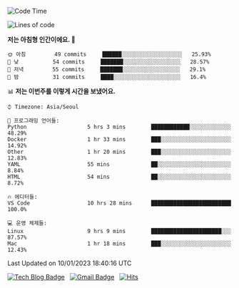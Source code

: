<!-- ### Hi there 👋 -->

<!--
**dnchoi/dnchoi** is a ✨ _special_ ✨ repository because its `README.md` (this file) appears on your GitHub profile.

Here are some ideas to get you started:

- 🔭 I’m currently working on ...
- 🌱 I’m currently learning ...
- 👯 I’m looking to collaborate on ...
- 🤔 I’m looking for help with ...
- 💬 Ask me about ...
- 📫 How to reach me: ...
- 😄 Pronouns: ...
- ⚡ Fun fact: ...
-->

<!--START_SECTION:waka-->
![Code Time](http://img.shields.io/badge/Code%20Time-327%20hrs%205%20mins-blue)

![Lines of code](https://img.shields.io/badge/%EC%A0%80%EB%8A%94%20%EC%97%AC%ED%83%9C%EA%B9%8C%EC%A7%80%20-180%20Thousand%20%EC%A4%84%EC%9D%98%20%EC%BD%94%EB%93%9C%EB%A5%BC%20%EC%9E%91%EC%84%B1%ED%96%88%EC%96%B4%EC%9A%94.-blue)

**저는 아침형 인간이에요. 🐤** 

```text
🌞 아침         49 commits     ██████░░░░░░░░░░░░░░░░░░░   25.93% 
🌆 낮　         54 commits     ███████░░░░░░░░░░░░░░░░░░   28.57% 
🌃 저녁         55 commits     ███████░░░░░░░░░░░░░░░░░░   29.1% 
🌙 밤　         31 commits     ████░░░░░░░░░░░░░░░░░░░░░   16.4%

```


📊 **저는 이번주를 이렇게 시간을 보냈어요.** 

```text
⌚︎ Timezone: Asia/Seoul

💬 프로그래밍 언어들: 
Python                   5 hrs 3 mins        ████████████░░░░░░░░░░░░░   48.29% 
Docker                   1 hr 33 mins        ███░░░░░░░░░░░░░░░░░░░░░░   14.92% 
Other                    1 hr 20 mins        ███░░░░░░░░░░░░░░░░░░░░░░   12.83% 
YAML                     55 mins             ██░░░░░░░░░░░░░░░░░░░░░░░   8.84% 
HTML                     54 mins             ██░░░░░░░░░░░░░░░░░░░░░░░   8.72%

🔥 에디터들: 
VS Code                  10 hrs 28 mins      █████████████████████████   100.0%

💻 운영 체제들: 
Linux                    9 hrs 9 mins        ██████████████████████░░░   87.57% 
Mac                      1 hr 18 mins        ███░░░░░░░░░░░░░░░░░░░░░░   12.43%

```


 Last Updated on 10/01/2023 18:40:16 UTC
<!--END_SECTION:waka-->


[![Tech Blog Badge](http://img.shields.io/badge/-Tech%20blog-black?style=flat-square&logo=github&link=https://zzsza.github.io/)](https://dnchoi.github.io/)
&nbsp;
[![Gmail Badge](https://img.shields.io/badge/Gmail-d14836?style=flat-square&logo=Gmail&logoColor=white&link=mailto:snugyun01@gmail.com)](mailto:dongnyeokc@gmail.com)
&nbsp;
[![Hits](https://hits.seeyoufarm.com/api/count/incr/badge.svg?url=https%3A%2F%2Fgithub.com%2Fgjbae1212%2Fhit-counter&count_bg=%233D7CC8&title_bg=%23555555&icon=&icon_color=%23E7E7E7&title=hits&edge_flat=false)](https://hits.seeyoufarm.com)
<!-- 
![Anurag's github stats](https://github-readme-stats.vercel.app/api?username=dnchoi&show_icons=true&theme=tokyonight)
&nbsp;
![Top Langs](https://github-readme-stats.vercel.app/api/top-langs/?username=dnchoi&layout=compact&theme=tokyonight)
 -->
<div align='center'>
